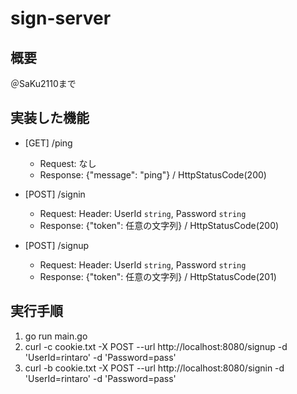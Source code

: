 # sign-server

## 概要
＠SaKu2110まで  

## 実装した機能
- [GET] /ping
  - Request: なし
  - Response: {"message": "ping"} / HttpStatusCode(200)
- [POST] /signin
  - Request: Header: UserId `string`, Password `string`
  - Response: {"token": 任意の文字列} / HttpStatusCode(200)

- [POST] /signup
  - Request: Header: UserId `string`, Password `string`
  - Response: {"token": 任意の文字列} / HttpStatusCode(201)

## 実行手順
1. go run main.go
1. curl -c cookie.txt -X POST --url http://localhost:8080/signup -d 'UserId=rintaro' -d 'Password=pass'
1. curl -b cookie.txt -X POST --url http://localhost:8080/signin -d 'UserId=rintaro' -d 'Password=pass'
